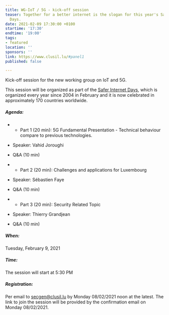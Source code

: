 ```yaml
---
title: WG-IoT / 5G - kick-off session
teaser: Together for a better internet is the slogan for this year's Safer Internet
  Days.
date: 2021-02-09 17:30:00 +0100
startime: '17:30'
endtime: '19:00'
tags:
- featured
location: ''
sponsors: ''
link: https://www.clusil.lu/#panel1
published: false

---
```

Kick-off session for the new working group on IoT and 5G. 

This session will be organized as part of the [Safer Internet Days](https://www.saferinternetday.org/), which is organized every year since 2004 in February and it is now celebrated in approximately 170 countries worldwide.

##### Agenda:

* - Part 1 (20 min): 5G Fundamental Presentation - Technical behaviour compare to previous technologies.
* Speaker: Vahid Joroughi
* Q&A (10 min)


* - Part 2 (20 min): Challenges and applications for Luxembourg
* Speaker: Sébastien Faye
* Q&A (10 min)


* - Part 3 (20 min): Security Related Topic
* Speaker: Thierry Grandjean
* Q&A (10 min)

##### When:

Tuesday, February 9, 2021

##### Time:

The session will start at 5:30 PM 

##### Registration: 

Per email to [secgen@clusil.lu](mailto:secgen@clusil.lu) by Monday 08/02/2021 noon at the latest. The link to join the session will be provided by the confirmation email on Monday 08/02/2021.